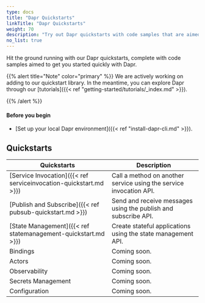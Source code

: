 ```yaml
---
type: docs
title: "Dapr Quickstarts"
linkTitle: "Dapr Quickstarts"
weight: 70
description: "Try out Dapr quickstarts with code samples that are aimed to get you started quickly with Dapr"
no_list: true
---
```


Hit the ground running with our Dapr quickstarts, complete with code samples aimed to get you started quickly with Dapr.

{{% alert title="Note" color="primary" %}}
 We are actively working on adding to our quickstart library. In the meantime, you can explore Dapr through our [tutorials]({{< ref "getting-started/tutorials/_index.md" >}}).

{{% /alert %}}

#### Before you begin

- [Set up your local Dapr environment]({{< ref "install-dapr-cli.md" >}}).

## Quickstarts

| Quickstarts | Description |
| ----------- | ----------- |
| [Service Invocation]({{< ref serviceinvocation-quickstart.md >}}) |  Call a method on another service using the service invocation API. |
| [Publish and Subscribe]({{< ref pubsub-quickstart.md >}}) | Send and receive messages using the publish and subscribe API. |
| [State Management]({{< ref statemanagement-quickstart.md >}}) | Create stateful applications using the state management API. |
| Bindings           | Coming soon. |
| Actors             | Coming soon. |
| Observability      | Coming soon. |
| Secrets Management | Coming soon. |
| Configuration      | Coming soon. |